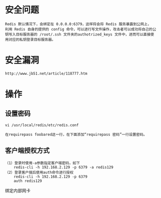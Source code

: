 
# 安全问题

    Redis 默认情况下，会绑定在 0.0.0.0:6379，这样将会将 Redis 服务暴露到公网上，
    利用 Redis 自身的提供的 config 命令，可以进行写文件操作，攻击者可以成功将自己的公钥写入目标服务器的 /root/.ssh 文件夹的authotrized_keys 文件中，进而可以直接使用对应的私钥登录目标服务器。
    
# 安全漏洞

    http://www.jb51.net/article/118777.htm    

# 操作

## 设置密码

    vi /usr/local/redis/etc/redis.conf

    在requirepass foobared这一行，在下面添加“requirepass 密码”一行设置密码。


## 客户端授权方式

    （1）登录时使用-a参数指定客户端密码，如下
        redis-cli -h 192.168.2.129 -p 6379 -a redis129
    （2）登录客户端后使用auth命令进行授权
        redis-cli -h 192.168.2.129 -p 6379
        auth redis129




绑定内部网卡